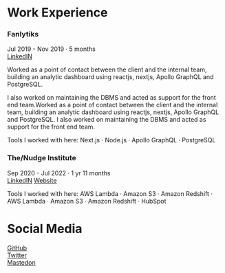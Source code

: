 # Work Experience

### Fanlytiks

Jul 2019 - Nov 2019 · 5 months </br>
[LinkedIN](https://www.linkedin.com/company/fanlytiks/) </br>

Worked as a point of contact between the client and the internal team, building an analytic dashboard using reactjs, nextjs, Apollo GraphQL and PostgreSQL.

I also worked on maintaining the DBMS and acted as support for the front end team.Worked as a point of contact between the client and the internal team, building an analytic dashboard using reactjs, nextjs, Apollo GraphQL and PostgreSQL. I also worked on maintaining the DBMS and acted as support for the front end team.

Tools I worked with here: Next.js · Node.js · Apollo GraphQL · PostgreSQL

### The/Nudge Institute

Sep 2020 - Jul 2022 · 1 yr 11 months </br>
[LinkedIN](https://www.linkedin.com/company/the-nudge-institute/)
[Website](https://thenudge.org/)
</br>

Tools I worked with here: AWS Lambda · Amazon S3 · Amazon Redshift · AWS Lambda · Amazon S3 · Amazon Redshift · HubSpot

# Social Media

[GitHub](https://github.com/Mik1337) </br>
[Twitter](https://twitter.com/AvocadoMik) </br>
[Mastedon](https://hachyderm.io/@mik) </br>
